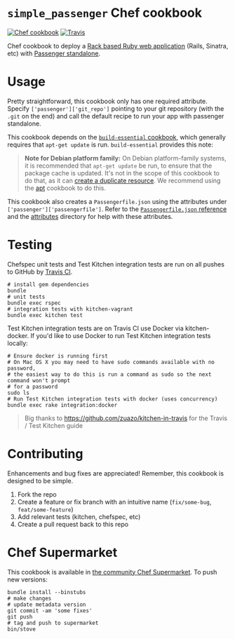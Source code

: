 # `simple_passenger` Chef cookbook

[![Chef cookbook](https://img.shields.io/cookbook/v/simple_passenger.svg?maxAge=3600)](https://supermarket.chef.io/cookbooks/simple_passenger) [![Travis](https://img.shields.io/travis/atheiman/simple-passenger-cookbook.svg?maxAge=3600)](https://travis-ci.org/atheiman/simple-passenger-cookbook)

Chef cookbook to deploy a [Rack based Ruby web application](http://rack.github.io/) (Rails, Sinatra, etc) with
[Passenger standalone](https://www.phusionpassenger.com/library/config/standalone/).

# Usage

Pretty straightforward, this cookbook only has one required attribute. Specify `['passenger']['git_repo']` pointing to your git repository (with the `.git` on the end) and call the default recipe to run your app with passenger standalone.

This cookbook depends on the [`build-essential` cookbook](https://supermarket.chef.io/cookbooks/build-essential), which generally requires that `apt-get update` is run. `build-essential` provides this note:

> **Note for Debian platform family:** On Debian platform-family systems, it is recommended that `apt-get update` be run, to ensure that the package cache is updated. It's not in the scope of this cookbook to do that, as it can [create a duplicate resource](https://tickets.chef.io/browse/CHEF-3694). We recommend using the [apt](https://supermarket.chef.io/cookbooks/apt) cookbook to do this.

This cookbook also creates a `Passengerfile.json` using the attributes under
`['passenger']['passengerfile']`. Refer to the
[`Passengerfile.json` reference](https://www.phusionpassenger.com/library/config/standalone/reference/)
and the [attributes](./attributes/) directory for help with these attributes.

# Testing

Chefspec unit tests and Test Kitchen integration tests are run on all pushes to GitHub by [Travis CI](https://travis-ci.org/atheiman/simple-passenger-cookbook).

```shell
# install gem dependencies
bundle
# unit tests
bundle exec rspec
# integration tests with kitchen-vagrant
bundle exec kitchen test
```

Test Kitchen integration tests are on Travis CI use Docker via kitchen-docker. If you'd like to use Docker to run Test Kitchen integration tests locally:

```shell
# Ensure docker is running first
# On Mac OS X you may need to have sudo commands available with no password,
# the easiest way to do this is run a command as sudo so the next command won't prompt
# for a password
sudo ls
# Run Test Kitchen integration tests with docker (uses concurrency)
bundle exec rake integration:docker
```

> Big thanks to https://github.com/zuazo/kitchen-in-travis for the Travis / Test Kitchen guide

# Contributing

Enhancements and bug fixes are appreciated! Remember, this cookbook is designed to be simple.

1. Fork the repo
1. Create a feature or fix branch with an intuitive name (`fix/some-bug`, `feat/some-feature`)
1. Add relevant tests (kitchen, chefspec, etc)
1. Create a pull request back to this repo

# Chef Supermarket

This cookbook is available in [the community Chef Supermarket](https://supermarket.chef.io/cookbooks/simple_passenger). To push new versions:

```shell
bundle install --binstubs
# make changes
# update metadata version
git commit -am 'some fixes'
git push
# tag and push to supermarket
bin/stove
```
